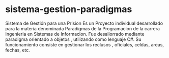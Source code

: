 # sistema-gestion-paradigmas
Sistema de Gestión para una Prision
Es un Proyecto individual desarrollado para la materia denominada Paradigmas de la Programacion de la carrera Ingenieria en Sistemas de Informacion.
Fue desallorrado mediante paradigma orientado a objetos , utilizando como lenguaje C#.
Su funcionamiento consiste en gestionar los reclusos , oficiales, celdas, areas, fechas, etc.
